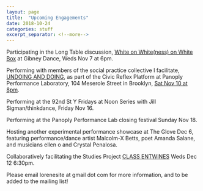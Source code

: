 ```yaml
---
layout: page
title:  "Upcoming Engagements"
date: 2018-10-24
categories: stuff
excerpt_separator: <!--more-->
---
```


Participating in the Long Table discussion, [White on White(ness) on White Box](https://gibneydance.org/event/long-table-white-on-whiteness/) at Gibney Dance, Weds Nov 7 at 6pm. 

Performing with members of the social practice collective I facilitate, [UNDOING AND DOING](https://movementresearch.org/people/lorene-bouboushian-1), as part of the Civic Reflex 
Platform at Panoply Performance Laboratory, 104 Meserole Street in Brooklyn, [Sat Nov 10 at 8pm](https://www.facebook.com/events/198831634351020/). 

Performing at the 92nd St Y Fridays at Noon Series with Jill Sigman/thinkdance, Friday Nov 16.

Performing at the Panoply Performance Lab closing festival Sunday Nov 18.

Hosting another experimental performance showcase at The Glove Dec 6, featuring performance/dance artist Malcolm-X Betts, poet Amanda Salane, and musicians ellen o and Crystal Penalosa.

Collaboratively facilitating the Studies Project [CLASS ENTWINES](https://movementresearch.org/event/9115) Weds Dec 12 6:30pm. 

Please email lorenesite at gmail dot com for more information, and to be added to the mailing list!

<!--more-->
